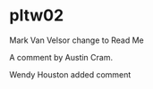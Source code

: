 # pltw02
Mark Van Velsor change to Read Me


A comment by Austin Cram.


Wendy Houston added comment

